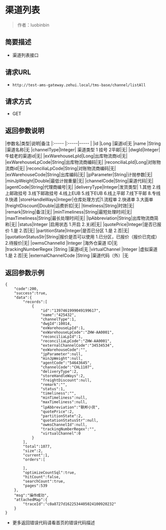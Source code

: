 # 渠道列表

> 作者：luobinbin

## 简要描述

- 渠道列表接口

## 请求URL
- `http://test-ams-gateway.zehui.local/tms-base/channel/listAll`
  
## 请求方式
- GET


## 返回参数说明

|参数名|类型|说明|备注
|:-----  |:-----|-----                  |
|id |Long   |渠道id|无
|name |String   |渠道名称|无
|channelType|Integer| 渠道类型 1 挂号 2平邮|无|
|dwgId|Integer|牛蛙老的渠道id|无|
|exWarehouseLpId|Long|出库物流商id|无|
|exWarehouseLpCode|String|出库物流商编码|无|
|reconciliaLpId|Long|对账物流商id|无|
|reconciliaLpCode|String|对账物流商编码|无|
|exWarehouseCode|String|出库编码|无|
|jpParameter|String|计抛参数|无|
|minJpWeight|Double|最低计抛重量|无|
|channelCode|String|渠道代码|无|
|agentCode|String|代理商编号|无|
|deliveryType|Integer|发货类型| 1.其他 2.线上邮政挂号 3.线下邮政挂号 4.线上EUB 5.线下EUB 6.线上平邮 7.线下平邮 8.专线 9.快递
|storeHandleWays|Integer|仓库处理方式|1.流程单 2.快递单 3.大面单
|freightDiscount|Double|运费折扣|无|
|timeliness|String|时效|无|
|remark|String|备注|无|
|minTimeliness|String|最短处理时间|无|
|maxTimeliness|String|最长处理时间|无|
|lpAbbreviation|String|出库物流商简称|无|
|status|Integer   |启用状态 1.开启 2.关闭|无|
|quotePrice|Integer|是否已报价  1.是   2.否|无|
|partitionState|Integer|是否已分区 1.是  2.否|无|
|quotationStatusStr|String|报价是否可以使用   1.已分区，已报价（报价已完成）   2.待报价|无|
|owmsChannelId |Integer   |海外仓渠道 ID|无
|trackingNumberRegex |String   |渠道id|无
|virtualChannel |Integer   |虚拟渠道 1.是 2.否|无
|externalChannelCode |String   |渠道代码（外）|无
## 返回参数示例
```
{
    "code":200,
    "success":true,
    "data":{
        "records":[
            {
                "id":"1397461999049199617",
                "name":"425432",
                "channelType":1,
                "dwgId":10014,
                "exWarehouseLpId":1,
                "exWarehouseLpCode":"ZHW-AA0001",
                "reconciliaLpId":1,
                "reconciliaLpCode":"ZHW-AA0001",
                "externalChannelCode":"34534534",
                "exWarehouseCode":"",
                "jpParameter":null,
                "minJpWeight":null,
                "agentCode":"54643645",
                "channelCode":"CHL1107",
                "deliveryType":2,
                "storeHandleWays":2,
                "freightDiscount":null,
                "remark":"",
                "status":1,
                "timeliness":"",
                "minTimeliness":null,
                "maxTimeliness":null,
                "lpAbbreviation":"联邦小货",
                "quotePrice":2,
                "partitionState":2,
                "quotationStatusStr":null,
                "owmsChannelId":null,
                "trackingNumberRegex":"",
                "virtualChannel":0
            }
        ],
        "total":1077,
        "size":2,
        "current":1,
        "orders":[

        ],
        "optimizeCountSql":true,
        "hitCount":false,
        "searchCount":true,
        "pages":539
    },
    "msg":"操作成功",
    "attachedMap":{
        "traceId":"c0a8727d1622534405024100920232"
    }
}
```

- 更多返回错误代码请看首页的错误代码描述